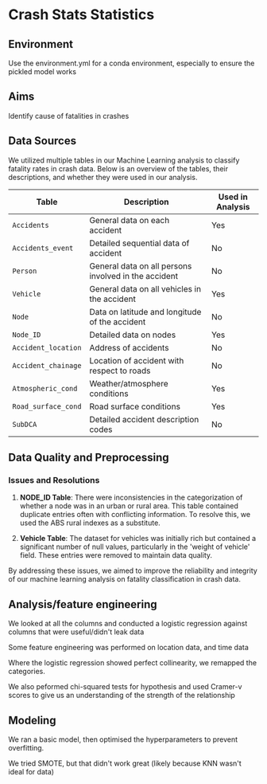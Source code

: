# Crash Stats Statistics

## Environment

Use the environment.yml for a conda environment, especially to ensure the pickled model works

## Aims
Identify cause of fatalities in crashes



## Data Sources

We utilized multiple tables in our Machine Learning analysis to classify fatality rates in crash data. Below is an overview of the tables, their descriptions, and whether they were used in our analysis.

| Table              | Description                                    | Used in Analysis |
|--------------------|------------------------------------------------|------------------|
| `Accidents`        | General data on each accident                   | Yes              |
| `Accidents_event`  | Detailed sequential data of accident            | No               |
| `Person`           | General data on all persons involved in the accident | No            |
| `Vehicle`          | General data on all vehicles in the accident    | Yes              |
| `Node`             | Data on latitude and longitude of the accident  | No               |
| `Node_ID`          | Detailed data on nodes                          | Yes              |
| `Accident_location`| Address of accidents                            | No               |
| `Accident_chainage`| Location of accident with respect to roads      | No               |
| `Atmospheric_cond` | Weather/atmosphere conditions                   | Yes              |
| `Road_surface_cond`| Road surface conditions                         | Yes              |
| `SubDCA`           | Detailed accident description codes             | No               |

## Data Quality and Preprocessing

### Issues and Resolutions

1. **NODE_ID Table**: There were inconsistencies in the categorization of whether a node was in an urban or rural area. This table contained duplicate entries often with conflicting information. To resolve this, we used the ABS rural indexes as a substitute.

2. **Vehicle Table**: The dataset for vehicles was initially rich but contained a significant number of null values, particularly in the 'weight of vehicle' field. These entries were removed to maintain data quality.

By addressing these issues, we aimed to improve the reliability and integrity of our machine learning analysis on fatality classification in crash data.



## Analysis/feature engineering

We looked at all the columns and conducted a logistic regression against columns that were useful/didn't leak data

Some feature engineering was performed on location data, and time data

Where the logistic regression showed perfect collinearity, we remapped the categories.

We also peformed chi-squared tests for hypothesis and used Cramer-v scores to give us an understanding of the strength of the relationship


## Modeling

We ran a basic model, then optimised the hyperparameters to prevent overfitting.

We tried SMOTE, but that didn't work great (likely because KNN wasn't ideal for data)